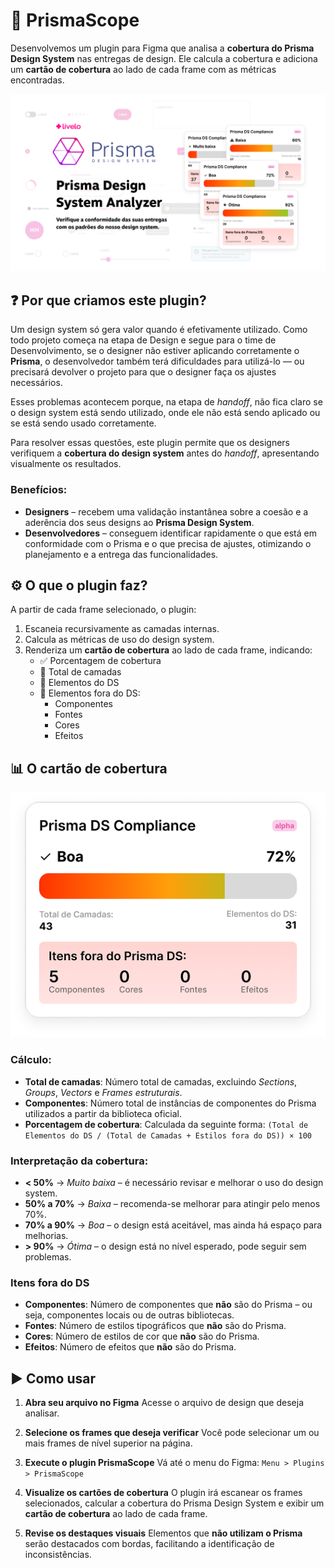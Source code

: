 # 🧩 PrismaScope

Desenvolvemos um plugin para Figma que analisa a **cobertura do Prisma Design System** nas entregas de design.
Ele calcula a cobertura e adiciona um **cartão de cobertura** ao lado de cada frame com as métricas encontradas.

![Prisma-coverage-cover](./assets/Capa.png)


## ❓ Por que criamos este plugin?

Um design system só gera valor quando é efetivamente utilizado. Como todo projeto começa na etapa de Design e segue para o time de Desenvolvimento, se o designer não estiver aplicando corretamente o **Prisma**, o desenvolvedor também terá dificuldades para utilizá-lo — ou precisará devolver o projeto para que o designer faça os ajustes necessários.

Esses problemas acontecem porque, na etapa de *handoff*, não fica claro se o design system está sendo utilizado, onde ele não está sendo aplicado ou se está sendo usado corretamente.

Para resolver essas questões, este plugin permite que os designers verifiquem a **cobertura do design system** antes do *handoff*, apresentando visualmente os resultados.

### Benefícios:
- **Designers** – recebem uma validação instantânea sobre a coesão e a aderência dos seus designs ao **Prisma Design System**.
- **Desenvolvedores** – conseguem identificar rapidamente o que está em conformidade com o Prisma e o que precisa de ajustes, otimizando o planejamento e a entrega das funcionalidades.

## ⚙️ O que o plugin faz?

A partir de cada frame selecionado, o plugin:
1. Escaneia recursivamente as camadas internas.
2. Calcula as métricas de uso do design system.
3. Renderiza um **cartão de cobertura** ao lado de cada frame, indicando:
   - ✅ Porcentagem de cobertura
   - 🧱 Total de camadas
   - 🧩 Elementos do DS
   - 🚫 Elementos fora do DS:
     - Componentes
     - Fontes
     - Cores
     - Efeitos

## 📊 O cartão de cobertura

![Prisma-coverage-card](./assets/card.png)

### Cálculo:
- **Total de camadas**: Número total de camadas, excluindo *Sections*, *Groups*, *Vectors* e *Frames estruturais*.
- **Componentes**: Número total de instâncias de componentes do Prisma utilizados a partir da biblioteca oficial.
- **Porcentagem de cobertura**:
  Calculada da seguinte forma:
  `(Total de Elementos do DS / (Total de Camadas + Estilos fora do DS)) × 100`

### Interpretação da cobertura:
- **< 50%** → _Muito baixa_ – é necessário revisar e melhorar o uso do design system.
- **50% a 70%** → _Baixa_ – recomenda-se melhorar para atingir pelo menos 70%.
- **70% a 90%** → _Boa_ – o design está aceitável, mas ainda há espaço para melhorias.
- **> 90%** → _Ótima_ – o design está no nível esperado, pode seguir sem problemas.

### Itens fora do DS
- **Componentes**: Número de componentes que **não** são do Prisma – ou seja, componentes locais ou de outras bibliotecas.
- **Fontes**: Número de estilos tipográficos que **não** são do Prisma.
- **Cores**: Número de estilos de cor que **não** são do Prisma.
- **Efeitos**: Número de efeitos que **não** são do Prisma.

## ▶️ Como usar

1. **Abra seu arquivo no Figma**
   Acesse o arquivo de design que deseja analisar.

2. **Selecione os frames que deseja verificar**
   Você pode selecionar um ou mais frames de nível superior na página.

3. **Execute o plugin PrismaScope**
   Vá até o menu do Figma:
   `Menu > Plugins > PrismaScope`

4. **Visualize os cartões de cobertura**
   O plugin irá escanear os frames selecionados, calcular a cobertura do Prisma Design System e exibir um **cartão de cobertura** ao lado de cada frame.

5. **Revise os destaques visuais**
   Elementos que **não utilizam o Prisma** serão destacados com bordas, facilitando a identificação de inconsistências.
